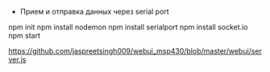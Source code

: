 * Прием и отправка данных через serial port

npm init
npm install nodemon
npm install serialport
npm install socket.io
npm start

https://github.com/jaspreetsingh009/webui_msp430/blob/master/webui/server.js